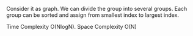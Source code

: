 Consider it as graph. We can divide the group into several groups. Each group can be sorted and assign from smallest index to largest index.


Time Complexity O(NlogN). Space Complexity O(N)